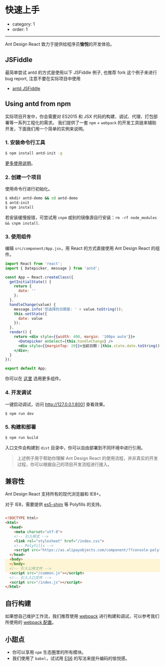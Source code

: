 # 快速上手

- category: 1
- order: 1

---

Ant Design React 致力于提供给程序员**愉悦**的开发体验。

## JSFiddle

最简单尝试 antd 的方式是使用以下 JSFiddle 例子, 也推荐 fork 这个例子来进行 bug report, 注意不要在实际项目中使用

- [antd JSFiddle](http://jsfiddle.net/yiminghe/9zrstuto/1/)

## Using antd from npm

实际项目开发中，你会需要对 ES2015 和 JSX 代码的构建、调试、代理、打包部署等一系列工程化的需求。
我们提供了一套 `npm` + `webpack` 的开发工具链来辅助开发，下面我们用一个简单的实例来说明。

### 1. 安装命令行工具

```bash
$ npm install antd-init -g
```

[更多使用说明](https://github.com/ant-design/antd-bin#使用说明)。

### 2. 创建一个项目

使用命令行进行初始化。

```bash
$ mkdir antd-demo && cd antd-demo
$ antd-init
$ npm install
```

若安装缓慢报错，可尝试用 `cnpm` 或别的镜像源自行安装：`rm -rf node_modules && cnpm install`.

### 3. 使用组件

编辑 `src/component/App.jsx`，用 React 的方式直接使用 Ant Design React 的组件。

```jsx
import React from 'react';
import { Datepicker, message } from 'antd';

const App = React.createClass({
  getInitialState() {
    return {
      date: ''
    };
  },
  handleChange(value) {
    message.info('您选择的日期是: ' + value.toString());
    this.setState({
      date: value
    });
  },
  render() {
    return <div style={{width: 400, margin: '100px auto'}}>
      <Datepicker onSelect={this.handleChange} />
      <div style={{marginTop: 20}}>当前日期：{this.state.date.toString()}</div>
    </div>;
  }
});

export default App;
```

你可以在 [这里](/components/button) 选用更多组件。

### 4. 开发调试

一键启动调试，访问 http://127.0.0.1:8001 查看效果。

```bash
$ npm run dev
```

### 5. 构建和部署

```bash
$ npm run build
```

入口文件会构建到 `dist` 目录中，你可以自由部署到不同环境中进行引用。

> 上述例子用于帮助你理解 Ant Design React 的使用流程，并非真实的开发过程，你可以根据自己的项目开发流程进行接入。

## 兼容性

Ant Design React 支持所有的现代浏览器和 IE8+。

对于 IE8，需要提供 [es5-shim](http://facebook.github.io/react/docs/working-with-the-browser.html#browser-support-and-polyfills) 等 Polyfills 的支持。

<div class="code-line-highlight"></div>

<style>
.code-line-highlight {
  box-shadow: 0px 196px 0px rgba(255, 207, 0, 0.16);
  height: 42px;
  margin-top: -42px;
  position: relative;
  z-index: 1;
}
</style>

```html
<!DOCTYPE html>
<html>
  <head>
    <meta charset="utf-8">
    <!-- 引入样式 -->
    <link rel="stylesheet" href="/index.css">
    <!-- Polyfills -->
    <script src="https://as.alipayobjects.com/component/??console-polyfill/0.2.2/index.js,es5-shim/4.1.14/es5-shim.min.js,es5-shim/4.1.14/es5-sham.min.js,html5shiv/3.7.2/html5shiv.min.js"></script>
  </head>
  <body>
  </body>
  <!-- 引入公用文件 -->
  <script src="/common.js"></script>
  <!-- 引入入口文件 -->
  <script src="/index.js"></script>
</html>
```

## 自行构建

如果想自己维护工作流，我们推荐使用 [webpack](http://webpack.github.io/) 进行构建和调试，可以参考我们所使用的 [webpack 配置](https://github.com/ant-design/antd-build/blob/master/lib/webpack.common.config.js)。


## 小甜点

- 你可以享用 `npm` 生态圈里的所有模块。
- 我们使用了 `babel`，试试用 [ES6](http://babeljs.io/blog/2015/06/07/react-on-es6-plus/) 的写法来提升编码的愉悦感。
